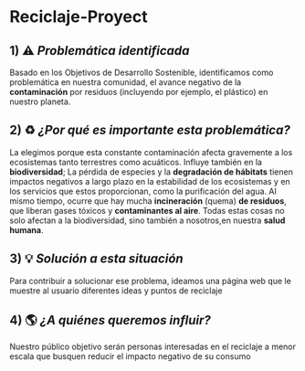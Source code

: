 # **Reciclaje-Proyect**
## 1) ⚠️ *Problemática identificada*
Basado en los Objetivos de Desarrollo Sostenible, identificamos como problemática en nuestra comunidad, el avance negativo de la **contaminación** por residuos (incluyendo por ejemplo, el plástico) en nuestro planeta. 
## 2) ♻️ *¿Por qué es importante esta problemática?*
La elegimos porque esta constante contaminación afecta gravemente a los ecosistemas tanto terrestres como acuáticos. Influye también en la **biodiversidad**;  La pérdida de especies y la **degradación de hábitats** tienen impactos negativos a largo plazo en la estabilidad de los ecosistemas y en los servicios que estos proporcionan, como la purificación del agua. Al mismo tiempo, ocurre que hay mucha **incineración** (quema) **de residuos**, que liberan gases tóxicos y **contaminantes al aire**. Todas estas cosas no solo afectan a la biodiversidad, sino también a nosotros,en nuestra **salud humana**.
## 3) 💡 *Solución a esta situación*
Para contribuir a solucionar ese problema, ideamos una página web que le muestre al usuario diferentes ideas y puntos de reciclaje
## 4) 🌎 *¿A quiénes queremos influir?*
Nuestro público objetivo serán personas interesadas en el reciclaje a menor escala que busquen reducir el impacto negativo de su consumo
